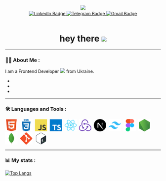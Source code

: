 <div id="header" align="center">
  <img src="https://i.giphy.com/media/v1.Y2lkPTc5MGI3NjExM3NvbGdnZGtwcjExMzZjOG94OTk0Ymk0Z21mem93cngwZ3Y5OHBpcyZlcD12MV9pbnRlcm5hbF9naWZfYnlfaWQmY3Q9cw/pdE5y1A7WzKn2kgPdN/giphy.gif" width="200"/>
  <div id="badges">
  <a href="https://www.linkedin.com/in/dmytro-sadovskyi/">
    <img src="https://img.shields.io/badge/LinkedIn-blue?style=for-the-badge&logo=linkedin&logoColor=white" alt="LinkedIn Badge"/>
  </a>
  <a href="https://t.me/DmYtRo_S21">
    <img src="https://img.shields.io/badge/telegram-white?style=for-the-badge&logo=telegram" alt="Telegram Badge"/>
  </a>
  <a href="mailto:dmytro.sadovskyi@gmail.com">
    <img src="https://img.shields.io/badge/gmail-gray?style=for-the-badge&logo=gmail" alt="Gmail Badge"/>
  </a>
</div>
  
  <img src="https://komarev.com/ghpvc/?username=DmytroSadovskyi&style=flat-square&color=blue" alt=""/>
  <h1>
  hey there
  <img src="https://media.giphy.com/media/hvRJCLFzcasrR4ia7z/giphy.gif" width="30px"/>
</h1>
</div>

---

### :technologist: About Me :
I am a Frontend Developer <img src="https://i.giphy.com/media/v1.Y2lkPTc5MGI3NjExdnZydzIxaWJpMWZpYmEyeGxoYXIyOWZybHplcXAzeXN3aTNyeTV6bCZlcD12MV9pbnRlcm5hbF9naWZfYnlfaWQmY3Q9cw/jdPMeyv9rn0hZHh8n9/giphy.gif" width="40"> from Ukraine.

- 
-
-

---

### :hammer_and_wrench: Languages and Tools :
<div> 
  <img src="https://github.com/devicons/devicon/blob/master/icons/html5/html5-original.svg" title="HTML5" alt="HTML" width="40" height="40"/>&nbsp;
  <img src="https://github.com/devicons/devicon/blob/master/icons/css3/css3-plain-wordmark.svg"  title="CSS3" alt="CSS" width="40" height="40"/>&nbsp;
  <img src="https://github.com/devicons/devicon/blob/master/icons/javascript/javascript-original.svg" title="JavaScript" alt="JavaScript" width="40" height="40"/>&nbsp;
  <img src="https://github.com/devicons/devicon/blob/master/icons/typescript/typescript-original.svg" title="TypeSct" alt="TypeScript" width="40" height="40"/>&nbsp;
  <img src="https://github.com/devicons/devicon/blob/master/icons/react/react-original.svg" title="React" alt="React" width="40" height="40"/>&nbsp;
  <img src="https://github.com/devicons/devicon/blob/master/icons/redux/redux-original.svg" title="Redux" alt="Redux " width="40" height="40"/>&nbsp;
  <img src="https://github.com/devicons/devicon/blob/master/icons/nextjs/nextjs-original.svg" title="NextJs" alt="NextJs" width="40" height="40"/>&nbsp;
    <img src="https://github.com/devicons/devicon/blob/master/icons/tailwindcss/tailwindcss-original.svg" title="TailwindCSS" alt="TailwindCSS" width="40" height="40"/>&nbsp;
    <img src="https://github.com/devicons/devicon/blob/master/icons/figma/figma-original.svg" title="Figma" alt="Figma" width="40" height="40"/>&nbsp;
  <img src="https://github.com/devicons/devicon/blob/master/icons/nodejs/nodejs-original.svg" title="NodeJS" alt="NodeJS" width="40" height="40"/>&nbsp;
  <img src="https://github.com/devicons/devicon/blob/master/icons/mongodb/mongodb-original.svg" title="MongoDB" alt="MongoDB" width="40" height="40"/>&nbsp;
  <img src="https://github.com/devicons/devicon/blob/master/icons/git/git-original.svg" title="Git" **alt="Git" width="40" height="40"/>&nbsp;
   <img src="https://github.com/devicons/devicon/blob/master/icons/bash/bash-original.svg" title="Bash" alt="Bash" width="40" height="40"/>&nbsp;
 
</div>

---

### :bar_chart: My stats :
[![Top Langs](https://github-readme-stats.vercel.app/api/top-langs/?username=DmytroSadovskyi&layout=compact&theme=transparent)](https://github.com/anuraghazra/github-readme-stats)
